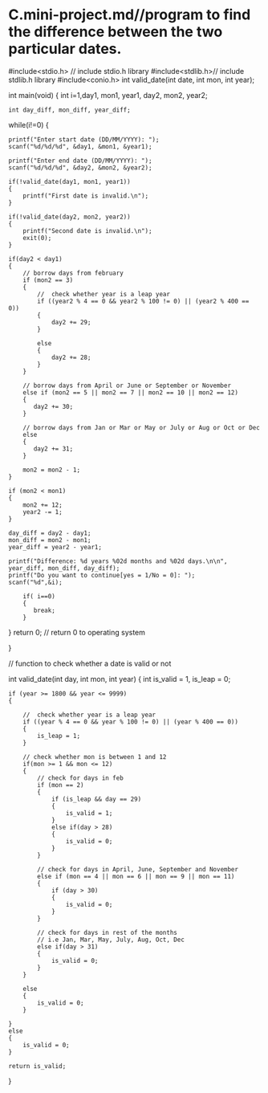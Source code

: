 # C.mini-project.md//program to find the difference between the two particular dates.


#include<stdio.h> // include stdio.h library
#include<stdlib.h>// include stdlib.h library
#include<conio.h>
int valid_date(int date, int mon, int year);


int main(void)
{
    int i=1,day1, mon1, year1,
        day2, mon2, year2;

    int day_diff, mon_diff, year_diff;

while(i!=0)
{

    printf("Enter start date (DD/MM/YYYY): ");
    scanf("%d/%d/%d", &day1, &mon1, &year1);

    printf("Enter end date (DD/MM/YYYY): ");
    scanf("%d/%d/%d", &day2, &mon2, &year2);

    if(!valid_date(day1, mon1, year1))
    {
        printf("First date is invalid.\n");
    }

    if(!valid_date(day2, mon2, year2))
    {
        printf("Second date is invalid.\n");
        exit(0);
    }

    if(day2 < day1)
    {
        // borrow days from february
        if (mon2 == 3)
        {
            //  check whether year is a leap year
            if ((year2 % 4 == 0 && year2 % 100 != 0) || (year2 % 400 == 0))
            {
                day2 += 29;
            }

            else
            {
                day2 += 28;
            }
        }

        // borrow days from April or June or September or November
        else if (mon2 == 5 || mon2 == 7 || mon2 == 10 || mon2 == 12)
        {
           day2 += 30;
        }

        // borrow days from Jan or Mar or May or July or Aug or Oct or Dec
        else
        {
           day2 += 31;
        }

        mon2 = mon2 - 1;
    }

    if (mon2 < mon1)
    {
        mon2 += 12;
        year2 -= 1;
    }

    day_diff = day2 - day1;
    mon_diff = mon2 - mon1;
    year_diff = year2 - year1;

    printf("Difference: %d years %02d months and %02d days.\n\n", year_diff, mon_diff, day_diff);
    printf("Do you want to continue[yes = 1/No = 0]: ");
    scanf("%d",&i);

        if( i==0)
        {
           break;
        }


}
    return 0; // return 0 to operating system

}


// function to check whether a date is valid or not

int valid_date(int day, int mon, int year)
{
    int is_valid = 1, is_leap = 0;

    if (year >= 1800 && year <= 9999)
    {

        //  check whether year is a leap year
        if ((year % 4 == 0 && year % 100 != 0) || (year % 400 == 0))
        {
            is_leap = 1;
        }

        // check whether mon is between 1 and 12
        if(mon >= 1 && mon <= 12)
        {
            // check for days in feb
            if (mon == 2)
            {
                if (is_leap && day == 29)
                {
                    is_valid = 1;
                }
                else if(day > 28)
                {
                    is_valid = 0;
                }
            }

            // check for days in April, June, September and November
            else if (mon == 4 || mon == 6 || mon == 9 || mon == 11)
            {
                if (day > 30)
                {
                    is_valid = 0;
                }
            }

            // check for days in rest of the months
            // i.e Jan, Mar, May, July, Aug, Oct, Dec
            else if(day > 31)
            {
                is_valid = 0;
            }
        }

        else
        {
            is_valid = 0;
        }

    }
    else
    {
        is_valid = 0;
    }

    return is_valid;

}
